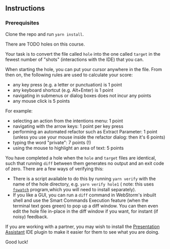 ## Instructions
### Prerequisites
Clone the repo and run `yarn install`.

There are TODO holes on this course. 

Your task is to convert the file called `hole` into the one called `target` in the fewest number of "shots" (interactions with the IDE) that you can. 

When starting the hole, you can put your cursor anywhere in the file. From then on, the following rules are used to calculate your score:
- any key press (e.g. a letter or punctuation) is 1 point 
- any keyboard shortcut (e.g. Alt+Enter) is 1 point
- navigating in submenus or dialog boxes does not incur any points 
- any mouse click is 5 points

For example: 
- selecting an action from the intentions menu: 1 point
- navigating with the arrow keys: 1 point per key press
- performing an automated refactor such as Extract Parameter: 1 point (unless you use your mouse inside the refactor dialog: then it's 6 points)
- typing the word "private": 7 points (!)
- using the mouse to highlight an area of text: 5 points


You have completed a hole when the `hole` and `target` files are identical, such that running `diff` between them generates no output and an exit code of zero. There are a few ways of verifying this:
* There is a script available to do this by running `yarn verify` with the name of the hole directory, e.g. `yarn verify hole1`
( note: this uses [`fswatch`](https://github.com/emcrisostomo/fswatch) program,which you will need to install separately).
* If you like a GUI, you can run a `diff` command in WebStorm's inbuilt shell and use the Smart Commands Execution feature (when the terminal text goes green) to pop up a diff window. You can then even edit the hole file in-place in the diff window if you want, for instant (if noisy) feedback.

If you are working with a partner, you may wish to install the [Presentation Assistant](https://plugins.jetbrains.com/plugin/7345-presentation-assistant) IDE plugin to make it easier for them to see what you are doing.

Good luck!

